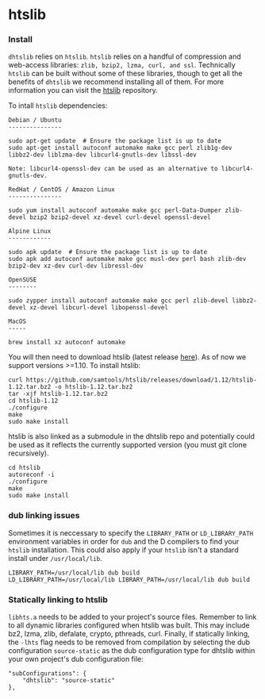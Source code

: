# htslib
### Install
`dhtslib` relies on `htslib`. `htslib` relies on a handful of compression and web-access libraries: `zlib, bzip2, lzma, curl, and ssl`. Technically `htslib` can be built without some of these libraries, though to get all the benefits of `dhtslib` we recommend installing all of them. For more information you can visit the [htslib](https://github.com/samtools/htslib) repository.

To intall `htslib` dependencies:
```
Debian / Ubuntu
---------------

sudo apt-get update  # Ensure the package list is up to date
sudo apt-get install autoconf automake make gcc perl zlib1g-dev libbz2-dev liblzma-dev libcurl4-gnutls-dev libssl-dev

Note: libcurl4-openssl-dev can be used as an alternative to libcurl4-gnutls-dev.

RedHat / CentOS / Amazon Linux
---------------

sudo yum install autoconf automake make gcc perl-Data-Dumper zlib-devel bzip2 bzip2-devel xz-devel curl-devel openssl-devel

Alpine Linux
------------

sudo apk update  # Ensure the package list is up to date
sudo apk add autoconf automake make gcc musl-dev perl bash zlib-dev bzip2-dev xz-dev curl-dev libressl-dev

OpenSUSE
--------

sudo zypper install autoconf automake make gcc perl zlib-devel libbz2-devel xz-devel libcurl-devel libopenssl-devel

MacOS
-----

brew install xz autoconf automake
````

You will then need to download htslib (latest release [here](https://github.com/samtools/htslib/releases/latest)). As of now we support versions >=1.10. To install htslib:

```
curl https://github.com/samtools/htslib/releases/download/1.12/htslib-1.12.tar.bz2 -o htslib-1.12.tar.bz2
tar -xjf htslib-1.12.tar.bz2
cd htslib-1.12
./configure
make 
sudo make install
```
htslib is also linked as a submodule in the dhtslib repo and potentially could be used as it reflects the currently supported version (you must git clone recursively).
```
cd htslib
autoreconf -i
./configure
make 
sudo make install
```
### dub linking issues
Sometimes it is neccessary to specify the `LIBRARY_PATH` or `LD_LIBRARY_PATH` environment variables in order for `dub` and the D compilers to find your `htslib` installation. This could also apply if your `htslib` isn't a standard install under `/usr/local/lib`.

```
LIBRARY_PATH=/usr/local/lib dub build
LD_LIBRARY_PATH=/usr/local/lib LIBRARY_PATH=/usr/local/lib dub build
```


### Statically linking to htslib
`libhts.a` needs to be added to your project's source files.
Remember to link to all dynamic libraries configured when htslib was built. This may
include bz2, lzma, zlib, defalate, crypto, pthreads, curl.
Finally, if statically linking, the `-lhts` flag needs to be removed from compilation
by selecting the dub configuration `source-static` as the dub configuration type for dhtslib
within your own project's dub configuration file:

```
"subConfigurations": {
    "dhtslib": "source-static"
},
```

